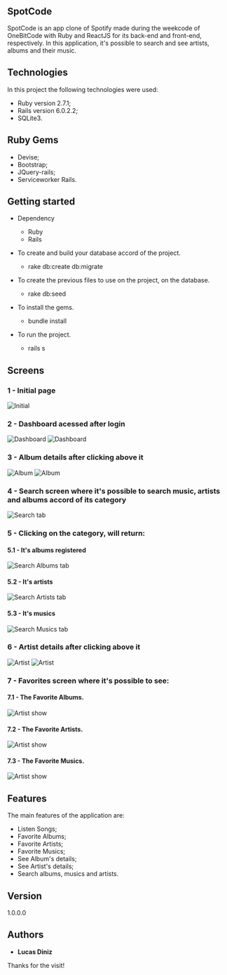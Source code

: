 <h1 align="center">
    <img alt="" title="" src="app/javascript/assets/images/logo.png">
</h1>

## SpotCode
SpotCode is an app clone of Spotify made during the weekcode of OneBitCode with Ruby and ReactJS for its back-end and front-end, respectively. In this application, it's possible to search and see artists, albums and their music.

## Technologies
In this project the following technologies were used:
* Ruby version  2.7.1;
* Rails version 6.0.2.2;
* SQLite3.

## Ruby Gems
* Devise;
* Bootstrap;
* JQuery-rails;
* Serviceworker Rails.


## Getting started
* Dependency
  - Ruby  
  - Rails

* To create and build your database accord of the project.
  - rake db:create db:migrate
  
* To create the previous files to use on the project, on the database.
  - rake db:seed
  
* To install the gems.
  - bundle install
  
* To run the project.
  - rails s

## Screens

### 1 - Initial page

![Initial](public/screens/01_initial.png)

### 2 - Dashboard acessed after login

![Dashboard](public/screens/02_dashboard.png)
![Dashboard](public/screens/03_dashboard.png)

### 3 - Album details after clicking above it

![Album](public/screens/04_album.png)
![Album](public/screens/05_album.png)

### 4 - Search screen where it's possible to search music, artists and albums accord of its category

![Search tab](public/screens/08_search.png)

### 5 - Clicking on the category, will return:

  #### 5.1 - It's albums registered

![Search Albums tab](public/screens/09_search.png)

  #### 5.2 - It's artists

![Search Artists tab](public/screens/10_search.png)

  #### 5.3 - It's musics

![Search Musics tab](public/screens/11_search.png)

### 6 - Artist details after clicking above it

![Artist](public/screens/06_artist.png)
![Artist](public/screens/07_artist.png)

### 7 - Favorites screen where it's possible to see:
  #### 7.1 - The Favorite Albums.
![Artist show](public/screens/12_favorites.png)

  #### 7.2 - The Favorite Artists.
![Artist show](public/screens/13_favorites.png)

  #### 7.3 - The Favorite Musics.
![Artist show](public/screens/14_favorites.png)


## Features
The main features of the application are:
* Listen Songs;
* Favorite Albums;
* Favorite Artists;
* Favorite Musics;
* See Album's details;
* See Artist's details;
* Search albums, musics and artists.

 ## Version
 1.0.0.0

 ## Authors
  * **Lucas Diniz** 

 Thanks for the visit!
